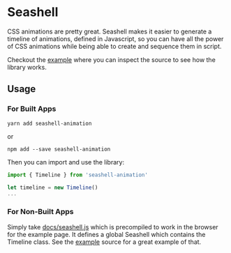 # Seashell

CSS animations are pretty great. Seashell makes it easier to generate a timeline of animations, defined in Javascript, so you can have all the power of CSS animations while being able to create and sequence them in script.

Checkout the [example](https://nickgravelyn.github.io/seashell) where you can inspect the source to see how the library works.

## Usage

### For Built Apps

```
yarn add seashell-animation
```

or

```
npm add --save seashell-animation
```

Then you can import and use the library:

```js
import { Timeline } from 'seashell-animation'

let timeline = new Timeline()
...
```

### For Non-Built Apps

Simply take [docs/seashell.js](docs/seashell.js) which is precompiled to work in the browser for the example page. It defines a global Seashell which contains the Timeline class. See the [example](https://nickgravelyn.github.io/seashell) source for a great example of that.
